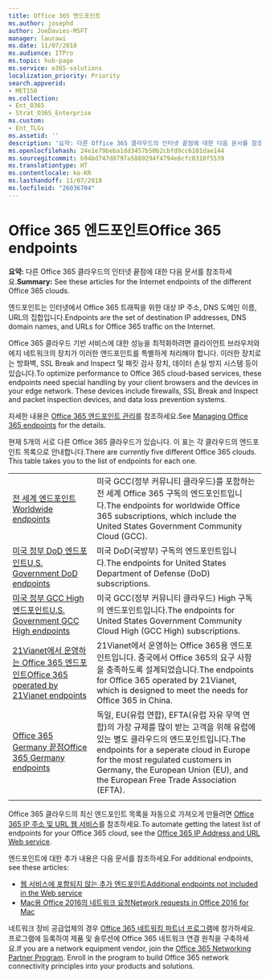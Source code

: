 ```yaml
---
title: Office 365 엔드포인트
ms.author: josephd
author: JoeDavies-MSFT
manager: laurawi
ms.date: 11/07/2018
ms.audience: ITPro
ms.topic: hub-page
ms.service: o365-solutions
localization_priority: Priority
search.appverid:
- MET150
ms.collection:
- Ent_O365
- Strat_O365_Enterprise
ms.custom:
- Ent_TLGs
ms.assetid: ''
description: '요약: 다른 Office 365 클라우드의 인터넷 끝점에 대한 다음 문서를 참조하세요.'
ms.openlocfilehash: 24e1e79beba1dd3457b50b2cbfd9cc6101dae144
ms.sourcegitcommit: b94bd747d0797a5889294f4794e8cfc0310f5539
ms.translationtype: HT
ms.contentlocale: ko-KR
ms.lasthandoff: 11/07/2018
ms.locfileid: "26036704"
---
```

# <a name="office-365-endpoints"></a><span data-ttu-id="b90db-103">Office 365 엔드포인트</span><span class="sxs-lookup"><span data-stu-id="b90db-103">Office 365 endpoints</span></span>

<span data-ttu-id="b90db-104">**요약:** 다른 Office 365 클라우드의 인터넷 끝점에 대한 다음 문서를 참조하세요.</span><span class="sxs-lookup"><span data-stu-id="b90db-104">**Summary:** See these articles for the Internet endpoints of the different Office 365 clouds.</span></span>
  
<span data-ttu-id="b90db-105">엔드포인트는 인터넷에서 Office 365 트래픽을 위한 대상 IP 주소, DNS 도메인 이름, URL의 집합입니다.</span><span class="sxs-lookup"><span data-stu-id="b90db-105">Endpoints are the set of destination IP addresses, DNS domain names, and URLs for Office 365 traffic on the Internet.</span></span> 

<span data-ttu-id="b90db-p101">Office 365 클라우드 기반 서비스에 대한 성능을 최적화하려면 클라이언트 브라우저와 에지 네트워크의 장치가 이러한 엔드포인트를 특별하게 처리해야 합니다. 이러한 장치로는 방화벽, SSL Break and Inspect 및 패킷 검사 장치, 데이터 손실 방지 시스템 등이 있습니다.</span><span class="sxs-lookup"><span data-stu-id="b90db-p101">To optimize performance to Office 365 cloud-based services, these endpoints need special handling by your client browsers and the devices in your edge network. These devices include firewalls, SSL Break and Inspect and packet inspection devices, and data loss prevention systems.</span></span>

<span data-ttu-id="b90db-108">자세한 내용은 [Office 365 엔드포인트 관리](managing-office-365-endpoints.md)를 참조하세요.</span><span class="sxs-lookup"><span data-stu-id="b90db-108">See [Managing Office 365 endpoints](managing-office-365-endpoints.md) for the details.</span></span>

<span data-ttu-id="b90db-p102">현재 5개의 서로 다른 Office 365 클라우드가 있습니다. 이 표는 각 클라우드의 엔드포인트 목록으로 안내합니다.</span><span class="sxs-lookup"><span data-stu-id="b90db-p102">There are currently five different Office 365 clouds. This table takes you to the list of endpoints for each one.</span></span>

|||
|:-------|:-----|
| [<span data-ttu-id="b90db-111">전 세계 엔드포인트</span><span class="sxs-lookup"><span data-stu-id="b90db-111">Worldwide endpoints</span></span>](urls-and-ip-address-ranges.md) | <span data-ttu-id="b90db-112">미국 GCC(정부 커뮤니티 클라우드)를 포함하는 전 세계 Office 365 구독의 엔드포인트입니다.</span><span class="sxs-lookup"><span data-stu-id="b90db-112">The endpoints for worldwide Office 365 subscriptions, which include the United States Government Community Cloud (GCC).</span></span> |
| [<span data-ttu-id="b90db-113">미국 정부 DoD 엔드포인트</span><span class="sxs-lookup"><span data-stu-id="b90db-113">U.S. Government DoD endpoints</span></span>](office-365-u-s-government-dod-endpoints.md) | <span data-ttu-id="b90db-114">미국 DoD(국방부) 구독의 엔드포인트입니다.</span><span class="sxs-lookup"><span data-stu-id="b90db-114">The endpoints for United States Department of Defense (DoD) subscriptions.</span></span> |
| [<span data-ttu-id="b90db-115">미국 정부 GCC High 엔드포인트</span><span class="sxs-lookup"><span data-stu-id="b90db-115">U.S. Government GCC High endpoints</span></span>](office-365-u-s-government-gcc-high-endpoints.md) | <span data-ttu-id="b90db-116">미국 GCC(정부 커뮤니티 클라우드) High 구독의 엔드포인트입니다.</span><span class="sxs-lookup"><span data-stu-id="b90db-116">The endpoints for United States Government Community Cloud High (GCC High) subscriptions.</span></span> |
| [<span data-ttu-id="b90db-117">21Vianet에서 운영하는 Office 365 엔드포인트</span><span class="sxs-lookup"><span data-stu-id="b90db-117">Office 365 operated by 21Vianet endpoints</span></span>](urls-and-ip-address-ranges-21vianet.md) | <span data-ttu-id="b90db-118">21Vianet에서 운영하는 Office 365용 엔드포인트입니다. 중국에서 Office 365의 요구 사항을 충족하도록 설계되었습니다.</span><span class="sxs-lookup"><span data-stu-id="b90db-118">The endpoints for Office 365 operated by 21Vianet, which is designed to meet the needs for Office 365 in China.</span></span> |
| [<span data-ttu-id="b90db-119">Office 365 Germany 끝점</span><span class="sxs-lookup"><span data-stu-id="b90db-119">Office 365 Germany endpoints</span></span>](office-365-germany-endpoints.md) | <span data-ttu-id="b90db-120">독일, EU(유럽 연합), EFTA(유럽 자유 무역 연합)의 가장 규제를 많이 받는 고객을 위해 유럽에 있는 별도 클라우드의 엔드포인트입니다.</span><span class="sxs-lookup"><span data-stu-id="b90db-120">The endpoints for a seperate cloud in Europe for the most regulated customers in Germany, the European Union (EU), and the European Free Trade Association (EFTA).</span></span> |
|||

<span data-ttu-id="b90db-121">Office 365 클라우드의 최신 엔드포인트 목록을 자동으로 가져오게 만들려면 [Office 365 IP 주소 및 URL 웹 서비스](office-365-ip-web-service.md)를 참조하세요.</span><span class="sxs-lookup"><span data-stu-id="b90db-121">To automate getting the latest list of endpoints for your Office 365 cloud, see the [Office 365 IP Address and URL Web service](office-365-ip-web-service.md).</span></span>

<span data-ttu-id="b90db-122">엔드포인트에 대한 추가 내용은 다음 문서를 참조하세요.</span><span class="sxs-lookup"><span data-stu-id="b90db-122">For additional endpoints, see these articles:</span></span>

- [<span data-ttu-id="b90db-123">웹 서비스에 포함되지 않는 추가 엔드포인트</span><span class="sxs-lookup"><span data-stu-id="b90db-123">Additional endpoints not included in the Web service</span></span>](additional-office365-ip-addresses-and-urls.md)
- [<span data-ttu-id="b90db-124">Mac용 Office 2016의 네트워크 요청</span><span class="sxs-lookup"><span data-stu-id="b90db-124">Network requests in Office 2016 for Mac</span></span>](network-requests-in-office-2016-for-mac.md)

<span data-ttu-id="b90db-p103">네트워크 장비 공급업체의 경우 [Office 365 네트워킹 파트너 프로그램](office-365-networking-partner-program.md)에 참가하세요. 프로그램에 등록하여 제품 및 솔루션에 Office 365 네트워크 연결 원칙을 구축하세요.</span><span class="sxs-lookup"><span data-stu-id="b90db-p103">If you are a network equipment vendor, join the [Office 365 Networking Partner Program](office-365-networking-partner-program.md). Enroll in the program to build Office 365 network connectivity principles into your products and solutions.</span></span> 
